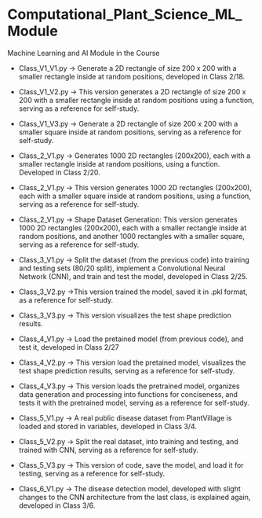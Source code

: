 # Computational_Plant_Science_ML_Module
Machine Learning and AI Module in the Course


* Class_V1_V1.py -> Generate a 2D rectangle of size 200 x 200 with a smaller rectangle inside at random positions, developed in Class 2/18.
* Class_V1_V2.py -> This version generates a 2D rectangle of size 200 x 200 with a smaller rectangle inside at random positions using a function, serving as a reference for self-study.
* Class_V1_V3.py -> Generate a 2D rectangle of size 200 x 200 with a smaller square inside at random positions, serving as a reference for self-study.

* Class_2_V1.py -> Generates 1000 2D rectangles (200x200), each with a smaller rectangle inside at random positions, using a function. Developed in Class 2/20.
* Class_2_V1.py -> This version generates 1000 2D rectangles (200x200), each with a smaller square inside at random positions, using a function, serving as a reference for self-study.
* Class_2_V1.py -> Shape Dataset Generation: This version generates 1000 2D rectangles (200x200), each with a smaller rectangle inside at random positions, and another 1000 rectangles with a smaller square, serving as a reference for self-study.


* Class_3_V1.py -> Split the dataset (from the previous code) into training and testing sets (80/20 split), implement a Convolutional Neural Network (CNN), and train and test the model, developed in Class 2/25.
* Class_3_V2.py ->This version trained the model, saved it in .pkl format, as a reference for self-study.
* Class_3_V3.py -> This version visualizes the test shape prediction results.

* Class_4_V1.py -> Load the pretained model (from previous code), and test it, developed in Class 2/27
* Class_4_V2.py -> This version load the pretained model, visualizes the test shape prediction results, serving as a reference for self-study.
* Class_4_V3.py -> This version loads the pretrained model, organizes data generation and processing into functions for conciseness, and tests it with the pretrained model, serving as a reference for self-study.

* Class_5_V1.py -> A real public disease dataset from PlantVillage is loaded and stored in variables, developed in Class 3/4.
* Class_5_V2.py -> Split the real dataset, into training and testing, and trained with CNN, serving as a reference for self-study.
* Class_5_V3.py -> This version of code, save the model, and load it for testing, serving as a reference for self-study.

* Class_6_V1.py -> The disease detection model, developed with slight changes to the CNN architecture from the last class, is explained again, developed in Class 3/6.

